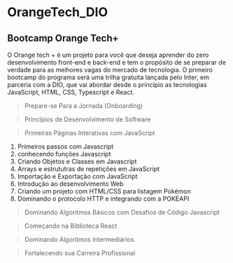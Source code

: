 # OrangeTech_DIO

## Bootcamp Orange Tech+ 

O Orange tech + é um projeto para você que deseja aprender do zero desenvolvimento front-end e back-end e tem o propósito de se preparar de verdade para as melhores vagas do mercado de tecnologia. O primeiro bootcamp do programa será uma trilha gratuita lançada pelo Inter, em parceria com a DIO, que vai abordar desde o princípio as tecnologias JavaScript, HTML, CSS, Typescript e React. 
<br>
> Prepare-se Para a Jornada (Onboarding)

> Princípios de Desenvolvimento de Software

> Primeiras Páginas Interativas com JavaScript
  1. Primeiros passos com Javascript
  2. conhecendo funções Javascript
  3. Criando Objetos e Classes em Javascript
  4. Arrays e estrututras de repetições em JavaScript
  5. Importação e Exportação com JavaScript
  6. Introdução ao desenvolvimento Web
  7. Criando um projeto com HTML/CSS para listagem Pokémon
  8. Dominando o protocolo HTTP e integrando com a POKEAPI

> Dominando Algoritmos Básicos com Desafios de Código Javascript

> Começando na Biblioteca React

> Dominando Algoritmos Intermediários

> Fortalecendo sua Carreira Profissional
